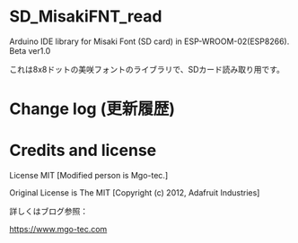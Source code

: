 # SD_MisakiFNT_read
Arduino IDE library for Misaki Font (SD card) in ESP-WROOM-02(ESP8266).  
Beta ver1.0

これは8x8ドットの美咲フォントのライブラリで、SDカード読み取り用です。  

# Change log (更新履歴)

# Credits and license
License MIT [Modified person is Mgo-tec.]

Original License is The MIT [Copyright (c) 2012, Adafruit Industries]

詳しくはブログ参照：

https://www.mgo-tec.com
